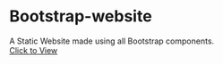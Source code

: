 # Bootstrap-website
A Static Website made using all Bootstrap components. <br/>
<a href="http://abinaybingumalla.github.io/bootstrap-website"/>Click to View </a>
